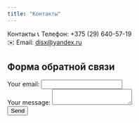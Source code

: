 ```yaml
---
title: "Контакты"
---
```


Контакты 📞 Телефон: +375 (29) 640-57-19  
✉️ Email: disx@yandex.ru  

## Форма обратной связи

<form action="https://formspree.io/f/xblabndq" method="POST">
  <label>
    Your email:
    <input type="email" name="email">
  </label>
  <br>
  <label>
    Your message:
    <textarea name="message"></textarea>
  </label>
  <br>
  <button type="submit">Send</button>
</form>


